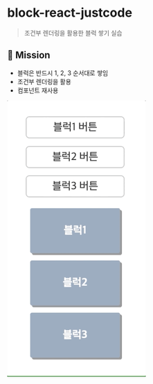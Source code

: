 # block-react-justcode

> 조건부 렌더링을 활용한 블럭 쌓기 실습

## 🚀 Mission

- 블럭은 반드시 1, 2, 3 순서대로 쌓임
- 조건부 렌더링을 활용
- 컴포넌트 재사용

![](./docs/images/conditional-rendering.gif)
